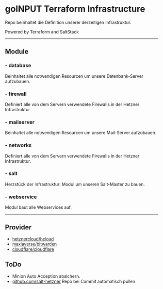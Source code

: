 # goINPUT Terraform Infrastructure
Repo beinhaltet die Definition unserer derzeitigen Infrastruktur.

Powered by Terraform and SaltStack

---

## Module

### - database
Beinhaltet alle notwendigen Resourcen um unsere Datenbank-Server aufzubauen.
### - firewall
Definiert alle von dem Servern verwendete Firewalls in der Hetzner Infrastruktur.
### - mailserver
Beinhaltet alle notwendigen Resourcen um unsere Mail-Server aufzubauen.
### - networks
Definiert alle von dem Servern verwendete Firewalls in der Hetzner Infrastruktur.
### - salt
Herzstück der Infrastruktur: Modul um unseren Salt-Master zu bauen.
### - webservice
Modul baut alle Webservices auf.

---

## Provider
* [hetznercloud/hcloud](https://github.com/hetznercloud/terraform-provider-hcloud)
* [maxlaverse/bitwarden](https://github.com/maxlaverse/terraform-provider-bitwarden)
* [cloudflare/cloudflare](https://github.com/cloudflare/terraform-provider-cloudflare)

## ToDo
- Minion Auto Acception absichern.
- [github.com/salt-hetzner](https://github.com/goINPUT-IT-Solutions/salt-hetzner) Repo bei Commit automatisch pullen